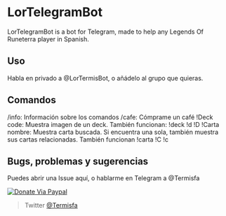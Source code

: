 # LorTelegramBot

LorTelegramBot is a bot for Telegram, made to help any Legends Of Runeterra player in Spanish.

## Uso

Habla en privado a @LorTermisBot, o añádelo al grupo que quieras.

## Comandos

/info: Información sobre los comandos
/cafe: Cómprame un café
!Deck code: Muestra imagen de un deck. También funcionan: !deck !d !D
!Carta nombre: Muestra carta buscada. Si encuentra una sola, también muestra sus cartas relacionadas. También funcionan !carta !C !c

## Bugs, problemas y sugerencias

Puedes abrir una Issue aquí, o hablarme en Telegram a @Termisfa

[![Donate Via Paypal](https://img.shields.io/badge/donate-paypal-blue.svg)](https://paypal.me/Termisfa)
> Twitter [@Termisfa](https://twitter.com/Termisfa)
